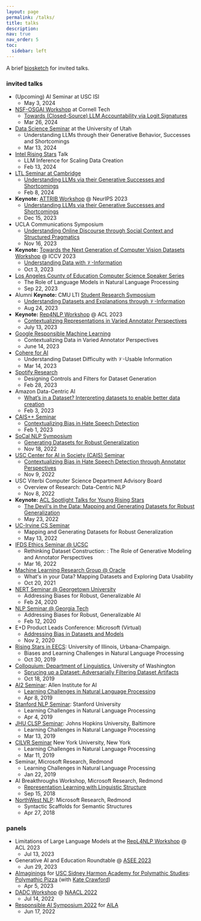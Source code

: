 ```yaml
---
layout: page
permalink: /talks/
title: talks
description:
nav: true
nav_order: 5
toc:
  sidebar: left
---
```


<!-- TODO: do this like CV yml -->
A brief <a href="/bio/">biosketch</a> for invited talks.

### invited talks


- (Upcoming) AI Seminar at USC ISI
    * May 3, 2024
- [NSF-OSGAI Workshop](https://srush.github.io/osgai/) at Cornell Tech
    * [Towards (Closed-Source) LLM Accountability via Logit Signatures](../assets/pdf/talks/2024-03-osgai-logits.pdf)
    * Mar 26, 2024
- [Data Science Seminar](https://datascience.utah.edu/seminar.html) at the University of Utah
    * Understanding LLMs through their Generative Behavior, Successes and Shortcomings
    * Mar 13, 2024
- [Intel Rising Stars](https://www.intel.com/content/www/us/en/research/news/rising-star-award-2023.html) Talk
    * LLM Inference for Scaling Data Creation
    * Feb 13, 2024
- [LTL Seminar at Cambridge](https://talks.cam.ac.uk/show/archive/60438)
    * [Understanding LLMs via their Generative Successes and Shortcomings](https://talks.cam.ac.uk/talk/index/212032)
    * Feb 8, 2024
- <span style="color:var(--global-theme-color-contrast);font-weight:bold">Keynote:</span> [ATTRIB Workshop](https://attrib-workshop.cc/) @ NeurIPS 2023
    * [Understanding LLMs via their Generative Successes and Shortcomings](https://neurips.cc/virtual/2023/workshop/66496)
    * Dec 15, 2023
- UCLA Communications Symposium
    * [Understanding Online Discourse through Social Context and Structured Pragmatics]()
    * Nov 16, 2023
- <span style="color:var(--global-theme-color-contrast);font-weight:bold">Keynote:</span> [Towards the Next Generation of Computer Vision Datasets Workshop](https://www.datacomp.ai/workshop.html#first) @ ICCV 2023
    * [Understanding Data with 𝒱-Information](https://drive.google.com/file/d/1KnDcBYwpd6GGWeR8L9kQxscu8GC_d5bZ/view?usp=drive_link)
    * Oct 3, 2023
- [Los Angeles County of Education Computer Science Speaker Series](https://lacoe.k12oms.org/1542-238748)
    * The Role of Language Models in Natural Language Processing
    * Sep 22, 2023
- Alumni <span style="color:var(--global-theme-color-contrast);font-weight:bold">Keynote:</span> CMU LTI [Student Research Symposium]()
    * [Understanding Datasets and Explanations through 𝒱-Information](https://drive.google.com/file/d/1KjPdeB8ppfo7gtJrLsReUbCDQ6dtaITY/view?usp=sharing)
    * Aug 24, 2023
- <span style="color:var(--global-theme-color-contrast);font-weight:bold">Keynote:</span> [Rep4NLP Workshop](https://sites.google.com/view/repl4nlp2023) @ ACL 2023
    * [Contextualizing Representations in Varied Annotator Perspectives](https://drive.google.com/file/d/1G6sDG1-sbkKoM3rSpZDAmik2_jOK_cNX/view?usp=sharing)
    * July 13, 2023
- [Google Responsible Machine Learning](https://ai.google/responsibility/responsible-ai-practices/)
    * Contextualizing Data in Varied Annotator Perspectives
    * June 14, 2023
- [Cohere for AI](https://cohere.for.ai/)
    * Understanding Dataset Difficulty with 𝒱-Usable Information
    * Mar 14, 2023
- [Spotify Research](https://research.atspotify.com/)
    * Designing Controls and Filters for Dataset Generation
    * Feb 28, 2023
- Amazon Data-Centric AI
    * [What’s in a Dataset? Interpreting datasets to enable better data creation](https://drive.google.com/file/d/1GVEYTznPjRu1QoPxYHXxNmjEPi2fpoxw/view?usp=share_link)
    * Feb 3, 2023
- [CAIS++ Seminar](https://caisplusplus.usc.edu/curriculum/seminar)
    * [Contextualizing Bias in Hate Speech Detection](https://drive.google.com/file/d/1ZB5yxmitysJ-fD_2mEXPVpQUvneZoPSR/view)
    * Feb 1, 2023
- [SoCal NLP Symposium](https://socalnlp.github.io/symp22/index.html)
    * [Generating Datasets for Robust Generalization](https://youtu.be/hwXA7x5KoCo?t=9131)
    * Nov 18, 2022
- [USC Center for AI in Society (CAIS) Seminar](https://cais.usc.edu/events/usc-cais-seminar-with-dr-swabha-swayamdipta/)
    * [Contextualizing Bias in Hate Speech Detection through Annotator Perspectives](https://www.youtube.com/watch?v=DtRIppOh-B4&feature=emb_imp_woyt)
    * Nov 9, 2022
- USC Viterbi Computer Science Department Advisory Board
    * Overview of Research: Data-Centric NLP
    * Nov 8, 2022
- <span style="color:var(--global-theme-color-contrast);font-weight:bold">Keynote:</span> [ACL Spotlight Talks for Young Rising Stars](https://www.2022.aclweb.org/invited-talks)
    * [The Devil's in the Data: Mapping and Generating Datasets for Robust Generalization](../assets/pdf/talks/acl-the-devils-in-the-data.pdf)
    * May 23, 2022
- [UC-Irvine CS Seminar](https://www.cs.uci.edu/events/seminar-series/)
    * Mapping and Generating Datasets for Robust Generalization
    * May 13, 2022
- [IFDS Ethics Seminar @ UCSC](https://sites.google.com/ucsc.edu/ifds-ethics-and-algorithms/past-talks?authuser=0)
    * Rethinking Dataset Construction: : The Role of Generative Modeling and Annotator Perspectives
    * Mar 16, 2022
- [Machine Learning Research Group @ Oracle](https://labs.oracle.com/pls/apex/f?p=LABS:project_details:0:7)
    * What's in your Data? Mapping Datasets and Exploring Data Usability
    * Oct 20, 2021
- [NERT Seminar @ Georgetown University](http://nert.georgetown.edu/)
    * Addressing Biases for Robust, Generalizable AI
    * Feb 24, 2020
- [NLP Seminar @ Georgia Tech](https://sites.google.com/view/nlpseminar/home)
    * Addressing Biases for Robust, Generalizable AI
    * Feb 12, 2020
- E+D Product Leads Conference: Microsoft (Virtual)
    * [Addressing Bias in Datasets and Models](../assets/pdf/talks/MS-ResponsibleAI.pdf)
    * Nov 2, 2020
- [Rising Stars in EECS](https://publish.illinois.edu/rising-stars/): University of Illinois, Urbana-Champaign.
    * Biases and Learning Challenges in Natural Language Processing
    * Oct 30, 2019
- [Colloquium: Department of Linguistics](https://linguistics.washington.edu/colloquia), University of Washington
    * [Sprucing up a Dataset: Adversarially Filtering Dataset Artifacts](../assets/pdf/talks/Sprucing-UW-Linguistics-Colloquium.pdf)
    * Oct 18, 2019
- [AI2 Seminar](https://www.youtube.com/watch?v=oKb4a90ZG7s&t=10s): Allen Institute for AI
    * [Learning Challenges in Natural Language Processing](../assets/pdf/talks/Learning-Challenges-in-NLP-AI2.pdf)
    * Apr 8, 2019
- [Stanford NLP Seminar](https://nlp.stanford.edu/seminar/): Stanford University
    * Learning Challenges in Natural Language Processing
    * Apr 4, 2019
- [JHU CLSP Seminar](https://www.clsp.jhu.edu/seminars/): Johns Hopkins University, Baltimore
    * Learning Challenges in Natural Language Processing
    * Mar 13, 2019
- [CILVR Seminar](https://cims.nyu.edu/ai/seminars/cilvr-seminar-series/) New York University, New York
    * Learning Challenges in Natural Language Processing
    * Mar 11, 2019
- Seminar, Microsoft Research, Redmond
    * Learning Challenges in Natural Language Processing
    * Jan 22, 2019
- AI Breakthroughs Workshop, Microsoft Research, Redmond
    * [Representation Learning with Linguistic Structure](../assets/pdf/talks/Swabha-MSR-AI-Breakthroughs.pdf)
    * Sep 15, 2018
- [NorthWest NLP](https://sites.google.com/view/nwnlp18): Microsoft Research, Redmond
    * Syntactic Scaffolds for Semantic Structures
    * Apr 27, 2018


### panels

- Limitations of Large Language Models at the [RepL4NLP Workshop](https://sites.google.com/view/repl4nlp2023/home) @ ACL 2023
    * Jul 13, 2023
- Generative AI and Education Roundtable @ [ASEE 2023](https://www.asee.org/events/Conferences-and-Meetings/2023-Annual-Conference)
    <!-- * Annual Meeting Townhall, Baltimore -->
    * Jun 29, 2023
- [AImaginings](https://polymathic.usc.edu/event/aimaginings) for [USC Sidney Harmon Academy for Polymathic Studies](https://polymathic.usc.edu/): [Polymathic Pizza](https://polymathic.usc.edu/series/polymathic-pizza/current) (with [Kate Crawford](https://www.katecrawford.net/))
    * Apr 5, 2023
- [DADC Workshop](https://dadcworkshop.github.io/) @ [NAACL 2022](https://2022.naacl.org/)
    * Jul 14, 2022
- [Responsible AI Symposium 2022](https://www.youtube.com/watch?v=4Dg-qPh2Tq0&ab_channel=ArtificialIntelligenceLosAngelesCommunity) for [AILA](https://www.joinai.la/)
    * Jun 17, 2022